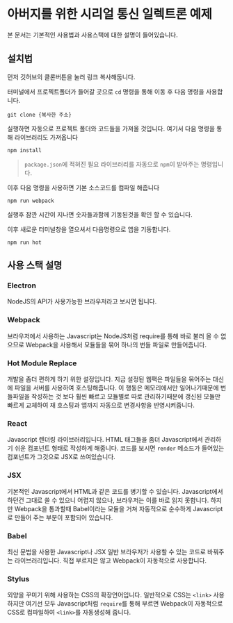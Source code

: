 # 아버지를 위한 시리얼 통신 일렉트론 예제

본 문서는 기본적인 사용법과 사용스택에 대한 설명이 들어있습니다.

## 설치법

먼저 깃허브의 클론버튼을 눌러 링크 복사해둡니다.

터미널에서 프로젝트폴더가 들어갈 곳으로 `cd` 명령을 통해 이동 후 다음 명령을 사용합니다.

```
git clone {복사한 주소}
```

실행하면 자동으로 프로젝트 폴더와 코드들을 가져올 것입니다. 여기서 다음 명령을 통해 라이브러리도 가져옵니다

```
npm install
```

> `package.json`에 적혀진 필요 라이브러리를 자동으로 `npm`이 받아주는 명령입니다.

이후 다음 명령을 사용하면 기본 소스코드를 컴파일 해줍니다

```
npm run webpack
```

실행후 잠깐 시간이 지나면 숫자들과함께 기동된것을 확인 할 수 있습니다.

이후 새로운 터미널창을 열으셔서 다음명령으로 앱을 기동합니다.

```
npm run hot
```

## 사용 스택 설명

### Electron

NodeJS의 API가 사용가능한 브라우저라고 보시면 됩니다.

### Webpack

브라우저에서 사용하는 Javascript는 NodeJS처럼 require를 통해 바로 불러 올 수 없으므로 Webpack을 사용해서 모듈들을 묶어 하나의 번들 파일로 만들어줍니다.

### Hot Module Replace

개발을 좀더 편하게 하기 위한 설정입니다. 지금 설정된 웹팩은 파일들을 묶어주는 대신에 파일을 서버를 사용하여 호스팅해줍니다.
이 행동은 메모리에서만 일어나기때문에 번들파일을 작성하는 것 보다 훨씬 빠르고 모듈별로 따로 관리하기때문에 갱신된 모듈만 빠르게 교체하여 재 호스팅과 앱까지 자동으로 변경사항을 반영시켜줍니다.

### React

Javascript 렌더링 라이브러리입니다. HTML 태그들을 좀더 Javascript에서 관리하기 쉬운 컴포넌트 형태로 작성하게 해줍니다. 코드를 보시면 `render` 메소드가 들어있는 컴포넌트가 그것으로 JSX로 쓰여있습니다.

### JSX

기본적인 Javascript에서 HTML과 같은 코드를 병기할 수 있습니다. Javascript에서 하던건 그대로 쓸 수 있으니 어렵지 않으나, 브라우저는 이를 바로 읽지 못합니다. 하지만 Webpack을 통과할때 Babel이라는 모듈을 거쳐 자동적으로 순수하게 Javascript로 만들어 주는 부분이 포함되어 있습니다.

### Babel

최신 문법을 사용한 Javascript나 JSX 일반 브라우저가 사용할 수 있는 코드로 바꿔주는 라이브러리입니다. 직접 부르지은 않고 Webpack이 자동적으로 사용합니다.

### Stylus

외양을 꾸미기 위해 사용하는 CSS의 확장언어입니다. 일반적으로 CSS는 `<link>` 사용하지만 여기선 모두 Javascript처럼 `require`를 통해 부르면 Webpack이 자동적으로 CSS로 컴파일하여 `<link>`를 자동생성해 줍니다.
